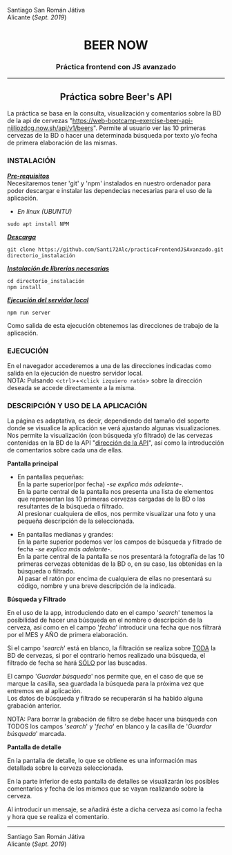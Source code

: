 Santiago San Román Játiva  
Alicante (*Sept. 2019*)

# <center>BEER NOW
### <center>Práctica frontend con JS avanzado
---
## <center>Práctica sobre Beer's API

La práctica se basa en la consulta, visualización y comentarios sobre la BD de la api de cervezas "https://web-bootcamp-exercise-beer-api-nijliozdcg.now.sh/api/v1/beers".
Permite al usuario ver las 10 primeras cervezas de la BD o hacer una determinada búsqueda por texto y/o fecha de primera elaboración de las mismas.

### **INSTALACIÓN**  
<u>***Pre-requisitos***</u>  
Necesitaremos tener 'git' y 'npm' instalados en nuestro ordenador para poder descargar e instalar las dependecias necesarias para el uso de la  aplicación.

- *En linux (UBUNTU)*
~~~
sudo apt install NPM
~~~

<u>***Descarga***</u>  
~~~
git clone https://github.com/Santi72Alc/practicaFrontendJSAvanzado.git directorio_instalación
~~~
<u>***Instalación de librerías necesarias***</u>  
~~~
cd directorio_instalación
npm install
~~~

<u>***Ejecución del servidor local***</u>  
~~~
npm run server
~~~
Como salida de esta ejecución obtenemos las direcciones de trabajo de la aplicación.


### **EJECUCIÓN**  
En el navegador accederemos a una de las direcciones indicadas como salida en la ejecución de nuestro servidor local.  
NOTA: Pulsando <`ctrl`>+<`click izquiero ratón`> sobre la dirección deseada se accede directamente a la misma.  

### **DESCRIPCIÓN Y USO DE LA APLICACIÓN**  
La página es adaptativa, es decir, dependiendo del tamaño del soporte donde se visualice la aplicación se verá ajustando algunas visualizaciones.  
Nos permite la visualización (con búsqueda y/o filtrado) de las cervezas contenidas en la BD de la API "[dirección de la API]()", así como la introducción de comentarios sobre cada una de ellas.

**Pantalla principal**  

- En pantallas pequeñas:  
En la parte superior(por fecha) -*se explica más adelante*-.  
En la parte central de la pantalla nos presenta una lista de elementos que representan las 10 primeras cervezas cargadas de la BD o las resultantes de la búsqueda o filtrado.  
Al presionar cualquiera de ellos, nos permite visualizar una foto y una pequeña descripción de la seleccionada.

- En pantallas medianas y grandes:  
En la parte superior podemos ver los campos de búsqueda y filtrado de fecha -*se explica más adelante*-.  
En la parte central de la pantalla se nos presentará la fotografía de las 10 primeras cervezas obtenidas de la BD o, en su caso, las obtenidas en la búsqueda o filtrado.  
Al pasar el ratón por encima de cualquiera de ellas no presentará su código, nombre y una breve descripción de la indicada.  

**Búsqueda y Filtrado**  

En el uso de la app, introduciendo dato en el campo '*search*' tenemos la posibilidad de hacer una búsqueda en el nombre o descripción de la cerveza, así como en el campo '*fecha*' introducir una fecha que nos filtrará por el MES y AÑO de primera elaboración.  

Si el campo '*search*' está en blanco, la filtración se realiza sobre <u>TODA</u> la BD de cervezas, si por el contrario hemos realizado una búsqueda, el filtrado de fecha se hará <u>SÓLO</u> por las buscadas.  

El campo '*Guardar búsqueda*' nos permite que, en el caso de que se marque la casilla, sea guardada la búsqueda para la próxima vez que entremos en al aplicación.  
Los datos de búsqueda y filtrado se recuperarán si ha habido alguna grabación anterior.  

NOTA: Para borrar la grabación de filtro se debe hacer una búsqueda con TODOS los campos '*search*' y '*fecha*' en blanco y la casilla de '*Guardar búsqueda*' marcada.  


**Pantalla de detalle**  

En la pantalla de detalle, lo que se obtiene es una información mas detallada sobre la cerveza seleccionada.   

En la parte inferior de esta pantalla de detalles se visualizarán los posibles comentarios y fecha de los mismos que se vayan realizando sobre la cerveza.

Al introducir un mensaje, se añadirá éste a dicha cerveza así como la fecha y hora que se realiza el comentario.  

---
Santiago San Román Játiva  
Alicante (*Sept. 2019*)

